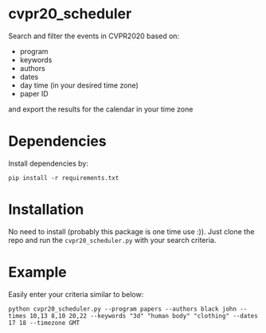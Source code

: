 # cvpr20_scheduler
Search and filter the events in CVPR2020 based on:
  * program
  * keywords
  * authors
  * dates
  * day time (in your desired time zone)
  * paper ID

and export the results for the calendar in your time zone

# Dependencies
Install dependencies by: 
```Shell
pip install -r requirements.txt
```

# Installation
No need to install (probably this package is one time use :)). Just clone the repo and run the  `cvpr20_scheduler.py` with your search criteria.

# Example
Easily enter your criteria similar to below:
```Shell
python cvpr20_scheduler.py --program papers --authors black john --times 10,13 8,10 20,22 --keywords "3d" "human body" "clothing" --dates 17 18 --timezone GMT
```
